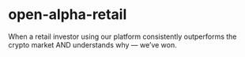 # open-alpha-retail
When a retail investor using our platform consistently outperforms the crypto market AND understands why — we’ve won.
